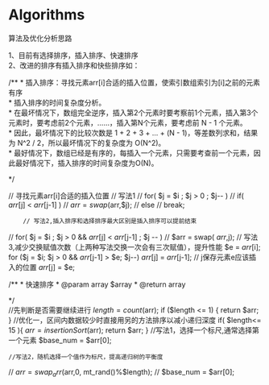 # Algorithms
算法及优化分析思路  

1、目前有选择排序，插入排序、快速排序  
2、改进的排序有插入排序和快些排序如：  


/**
 \* 插入排序：寻找元素arr[i]合适的插入位置，使索引数组索引为[i]之前的元素有序  
 \* 插入排序的时间复杂度分析。  
 \* 在最坏情况下，数组完全逆序，插入第2个元素时要考察前1个元素，插入第3个元素时，要考虑前2个元素，……，插入第N个元素，要考虑前 N - 1 个元素。  
 \* 因此，最坏情况下的比较次数是 1 + 2 + 3 + ... + (N - 1)，等差数列求和，结果为 N^2 / 2，所以最坏情况下的复杂度为 O(N^2)。  
 \* 最好情况下，数组已经是有序的，每插入一个元素，只需要考查前一个元素，因此最好情况下，插入排序的时间复杂度为O(N)。  
   
 \*/

// 寻找元素arr[i]合适的插入位置
        // 写法1
//        for( $j = $i ; $j > 0 ; $j-- )
//            if( $arr[$j] < $arr[$j-1] )
//                $arr = swap($arr,$j);
//            else
//                break;

        // 写法2,插入排序和选择排序最大区别是插入排序可以提前结束
//        for( $j = $i ; $j > 0 && $arr[$j] < $arr[$j-1] ; $j -- )
//            $arr = swap( $arr,$j);
        // 写法3,减少交换赋值次数（上两种写法交换一次会有三次赋值），提升性能
        $e = $arr[$i];
        for ($j = $i; $j > 0 && $arr[$j-1] > $e; $j--)
            $arr[$j] = $arr[$j-1];
        // j保存元素e应该插入的位置
        $arr[$j] = $e;
        
 /**
 \* 快速排序
 \* @param array $array
 \* @return array
 
 \*/      
 //先判断是否需要继续进行
    $length = count($arr);
    if ($length <= 1) {
        return $arr;
    }
    //优化一，区间内数据较少时直接用另的方法排序以减小递归深度
    if( $length<= 15 ){
        $arr = insertionSort($arr);
        return $arr;
    }
    //写法1，选择一个标尺,通常选择第一个元素
    $base_num = $arr[0];

    //写法2，随机选择一个值作为标尺，提高递归树的平衡度
//    $arr = swap_arr($arr,0, mt_rand()%$length);
//    $base_num = $arr[0];
